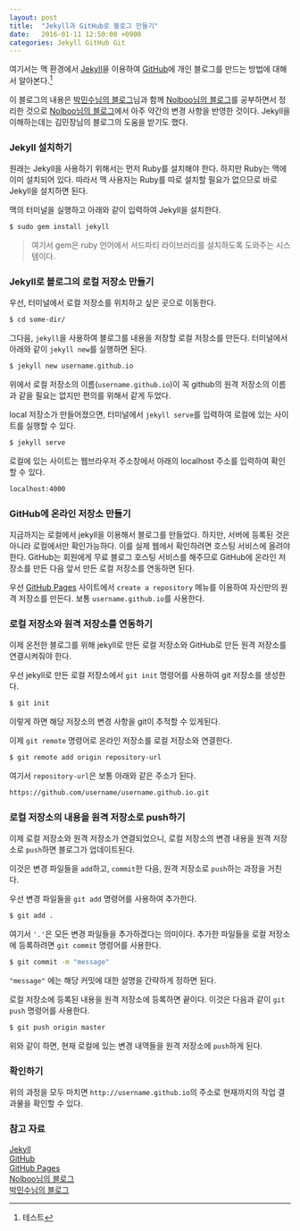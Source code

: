 ```yaml
---
layout: post
title:  "Jekyll과 GitHub로 블로그 만들기"
date:   2016-01-11 12:50:00 +0900
categories: Jekyll GitHub Git
---
```


여기서는 맥 환경에서 [Jekyll][Jekyll]을 이용하여 [GitHub][GitHub]에 개인 블로그를 만드는 방법에 대해서 알아본다.[^1]

이 블로그의 내용은 [박민수님의 블로그][박민수님의 블로그]님과 함께 [Nolboo님의 블로그][Nolboo님의 블로그]를 공부하면서 정리한 것으로 [Nolboo님의 블로그][Nolboo님의 블로그]에서 아주 약간의 변경 사항을 반영한 것이다. Jekyll을 이해하는데는 김민장님의 블로그의 도움을 받기도 했다.

### Jekyll 설치하기

원래는 Jekyll을 사용하기 위해서는 먼저 Ruby를 설치해야 한다. 하지만 Ruby는 맥에 이미 설치되어 있다. 따라서 맥 사용자는 Ruby를 따로 설치할 필요가 없으므로 바로 Jekyll을 설치하면 된다.

맥의 터미널을 실행하고 아래와 같이 입력하여 Jekyll을 설치한다.

```sh
$ sudo gem install jekyll
```

> 여기서 gem은 ruby 언어에서 서드파티 라이브러리를 설치하도록 도와주는 시스템이다.


### Jekyll로 블로그의 로컬 저장소 만들기

우선, 터미널에서 로컬 저장소를 위치하고 싶은 곳으로 이동한다.

```sh
$ cd some-dir/
```

그다음, `jekyll`을 사용하여 블로그를 내용을 저장할 로컬 저장소를 만든다. 터미널에서 아래와 같이 `jekyll new`를 실행하면 된다.

```sh
$ jekyll new username.github.io
```

위에서 로컬 저장소의 이름(`username.github.io`)이 꼭 github의 원격 저장소의 이름과 같을 필요는 없지만 편의를 위해서 같게 두었다.

local 저장소가 만들어졌으면, 터미널에서 `jekyll serve`를 입력하여 로컬에 있는 사이트를 실행할 수 있다.

```sh
$ jekyll serve
```

로컬에 있는 사이트는 웹브라우저 주소창에서 아래의 localhost 주소를 입력하여 확인할 수 있다.

```sh
localhost:4000
```


### GitHub에 온라인 저장소 만들기

지금까지는 로컬에서 jekyll을 이용해서 블로그를 만들었다. 하지만, 서버에 등록된 것은 아니라 로컬에서만 확인가능하다. 이를 실제 웹에서 확인하려면 호스팅 서비스에 올려야한다. GitHub는 회원에게 무료 블로그 호스팅 서비스를 해주므로 GitHub에 온라인 저장소를 만든 다음 앞서 만든 로컬 저장소를 연동하면 된다.

우선 [GitHub Pages][GitHub Pages] 사이트에서 `create a repository` 메뉴를 이용하여 자신만의 원격 저장소를 만든다. 보통 `username.github.io`를 사용한다.


### 로컬 저장소와 원격 저장소를 연동하기

이제 온전한 블로그를 위해 jekyll로 만든 로컬 저장소와 GitHub로 만든 원격 저장소를 연결시켜줘야 한다.

우선 jekyll로 만든 로컬 저장소에서 `git init` 명령어를 사용하여 git 저장소를 생성한다.

```sh
$ git init
```

이렇게 하면 해당 저장소의 변경 사항을 git이 추적할 수 있게된다.

이제 `git remote` 명령어로 온라인 저장소를 로컬 저장소와 연결한다.

```sh
$ git remote add origin repository-url
```

여기서 `repository-url`은 보통 아래와 같은 주소가 된다.

```sh
https://github.com/username/username.github.io.git
```


### 로컬 저장소의 내용을 원격 저장소로 push하기

이제 로컬 저장소와 원격 저장소가 연결되었으니, 로컬 저장소의 변경 내용을 원격 저장소로 `push`하면 블로그가 업데이트된다.

이것은 변경 파일들을 `add`하고, `commit`한 다음, 원격 저장소로 `push`하는 과정을 거친다.

우선 변경 파일들을 `git add` 명령어를 사용하여 추가한다.

```sh
$ git add .
```

여기서 `'.'`은 모든 변경 파일들을 추가하겠다는 의미이다. 추가한 파일들을 로컬 저장소에 등록하려면 `git commit` 명령어를 사용한다.

```sh
$ git commit -m "message"
```

``"message"`` 에는 해당 커밋에 대한 설명을 간략하게 정하면 된다.

로컬 저장소에 등록된 내용을 원격 저장소에 등록하면 끝이다. 이것은 다음과 같이 `git push` 명령어를 사용한다.

```sh
$ git push origin master
```

위와 같이 하면, 현재 로컬에 있는 변경 내역들을 원격 저장소에 `push`하게 된다.


### 확인하기

위의 과정을 모두 마치면 `http://username.github.io`의 주소로 현재까지의 작업 결과물을 확인할 수 있다.


### 참고 자료

[Jekyll]: http://jekyllrb.com
[GitHub]: https://github.com
[박민수님의 블로그]: https://cuspace.github.io  
[Nolboo님의 블로그]: https://nolboo.github.io/blog/2013/10/15/free-blog-with-github-jekyll/
[GitHub Pages]: https://pages.github.com


[^1]: 테스트

[Jekyll](http://jekyllrb.com)  
[GitHub](https://github.com)  
[GitHub Pages](https://pages.github.com)  
[Nolboo님의 블로그](https://nolboo.github.io/blog/2013/10/15/free-blog-with-github-jekyll/)  
[박민수님의 블로그](https://cuspace.github.io)  
